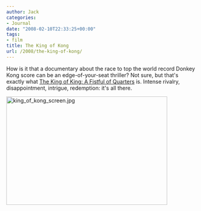 ```yaml
---
author: Jack
categories:
- Journal
date: "2008-02-10T22:33:25+00:00"
tags:
- film
title: The King of Kong
url: /2008/the-king-of-kong/
---
```


How is it that a documentary about the race to top the world record Donkey Kong score can be an edge-of-your-seat thriller? Not sure, but that's exactly what [The King of King: A Fistful of Quarters][1] is. Intense rivalry, disappointment, intrigue, redemption: it's all there. 

<img src="/files/king_of_kong_screen.jpg" alt="king_of_kong_screen.jpg" border="0" width="425" height="286" />

 [1]: http://beta.rottentomatoes.com/m/king_of_kong/